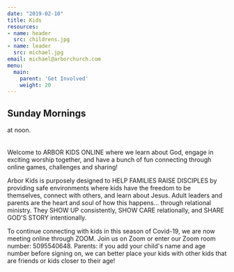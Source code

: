 ```yaml
---
date: "2019-02-10"
title: Kids
resources:
- name: header
  src: childrens.jpg
- name: leader
  src: michael.jpg
email: michael@arborchurch.com
menu:
  main:
    parent: 'Get Involved'
    weight: 20
---
```


<h2 class="tight-header">Sunday Mornings</h2> at noon.
<br>
<br>
<br>
Welcome to ARBOR KIDS ONLINE where we learn about God, engage in exciting worship together, and have a bunch of fun connecting through online games, challenges and sharing!

Arbor Kids is purposely designed to HELP FAMILIES RAISE DISCIPLES by providing safe environments where kids have the freedom to be themselves, connect with others, and learn about Jesus. Adult leaders and parents are the heart and soul of how this happens... through relational ministry. They SHOW UP consistently, SHOW CARE relationally, and SHARE GOD'S STORY intentionally.

To continue connecting with kids in this season of Covid-19, we are now meeting online through ZOOM. Join us on Zoom or enter our Zoom room number: 5095540648. Parents: if you add your child's name and age number before signing on, we can better place your kids with other kids that are friends or kids closer to their age!


